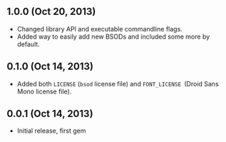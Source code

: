 <!-- My awesome changelog -->

## 1.0.0 (Oct 20, 2013)

* Changed library API and executable commandline flags.
* Added way to easily add new BSODs and included some
  more by default.

## 0.1.0 (Oct 14, 2013)

* Added both `LICENSE` (`bsod` license file) and
  `FONT_LICENSE `(Droid Sans Mono license file).

## 0.0.1 (Oct 14, 2013)

* Initial release, first gem

